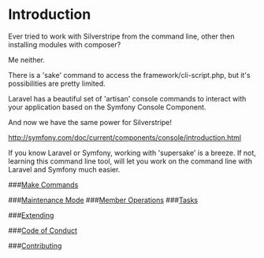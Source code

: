 # Introduction

Ever tried to work with Silverstripe from the command line, other then installing modules with composer?

Me neither. 

There is a 'sake' command to access the framework/cli-script.php, but it's possibilities are pretty limited.

Laravel has a beautiful set of 'artisan' console commands to interact with your application based on the Symfony Console Component.

And now we have the same power for Silverstripe!

http://symfony.com/doc/current/components/console/introduction.html

If you know Laravel or Symfony, working with 'supersake' is a breeze.
If not, learning this command line tool, will let you work on the command line with Laravel and Symfony much easier.


###[Make Commands](Make.md)

###[Maintenance Mode](MaintenanceMode.md)
###[Member Operations](MemberOperations.md)
###[Tasks](Tasks.md)

###[Extending](Extending.md)


###[Code of Conduct](CodeOfConduct.md)

###[Contributing](../../CONTRIBUTING.md)

